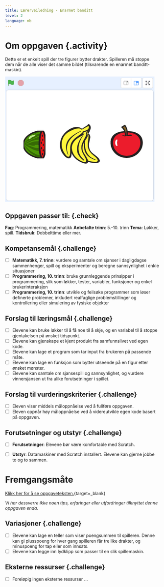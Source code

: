 ```yaml
---
title: Lærerveiledning - Enarmet banditt
level: 2
language: nb
---
```


# Om oppgaven {.activity}
Dette er et enkelt spill der tre figurer bytter drakter. Spilleren må
stoppe dem når de alle viser det samme bildet (tilsvarende en enarmet
banditt-maskin).

![](enarmet_banditt.png)

## Oppgaven passer til: {.check}
 __Fag__: Programmering, matematikk
__Anbefalte trinn__: 5.-10. trinn
__Tema__: Løkker, spill.
__Tidsbruk__: Dobbelttime eller mer.

## Kompetansemål {.challenge}

- [ ]  __Matematikk, 7. trinn__: vurdere og samtale om sjanser i dagligdagse sammenhenger, spill og eksperimenter og beregne sannsynlighet i enkle situasjoner
- [ ]  __Programmering, 10. trinn__: bruke grunnleggende prinsipper i programmering, slik som løkker, tester, variabler, funksjoner og enkel brukerinteraksjon
- [ ]  __Programmering, 10. trinn__: utvikle og feilsøke programmer som løser definerte problemer, inkludert realfaglige problemstillinger og kontrollering eller simulering av fysiske objekter

## Forslag til læringsmål {.challenge}

- [ ] Elevene kan bruke løkker til å få noe til å skje, og en variabel til å stoppe gjentakelsen på ønsket tidspunkt.
- [ ] Elevene kan gjenskape et kjent produkt fra samfunnslivet ved egen kode.
- [ ] Elevene kan lage et program som tar input fra brukeren på passende måte.
- [ ] Elevene kan lage en funksjon som bytter utseende på en figur etter ønsket mønster.
- [ ] Elevene kan samtale om sjansespill og sannsynlighet, og vurdere vinnersjansen ut fra ulike forutsetninger i spillet.

## Forslag til vurderingskriterier {.challenge}

- [ ] Eleven viser middels måloppnåelse ved å fullføre oppgaven.
- [ ] Eleven oppnår høy måloppnåelse ved å videreutvikle egen kode basert på oppgaven.

## Forutsetninger og utstyr {.challenge}
- [ ]  __Forutsetninger__: Elevene bør være komfortable med Scratch.

- [ ]  __Utstyr__: Datamaskiner med Scratch installert. Elevene kan gjerne jobbe to og to sammen.

# Fremgangsmåte
[Klikk her for å se oppgaveteksten.](../enarmet_banditt/enarmet_banditt.html){target=_blank}

_Vi har dessverre ikke noen tips, erfaringer eller utfordringer tilknyttet denne oppgaven enda._

## Variasjoner {.challenge}
- [ ]  Elevene kan lage en teller som viser poengsummen til spilleren. Denne kan gi plusspoeng for hver gang spilleren får tre like drakter, og minuspoeng for tap eller som innsats.
- [ ]  Elevene kan legge inn lydklipp som passer til en slik spillemaskin.

## Eksterne ressurser {.challenge}
- [ ] Foreløpig ingen eksterne ressurser ...
